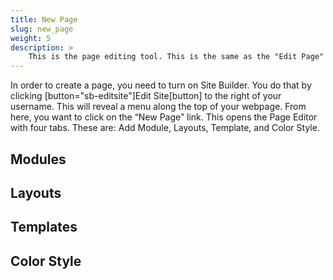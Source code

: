 ```yaml
---
title: New Page
slug: new_page
weight: 5
description: >
    This is the page editing tool. This is the same as the "Edit Page" tools but will create a new page on your site along with a corresponding page template. Each page template consists of a layout and one or more modules.
---
```


In order to create a page, you need to turn on Site Builder. You do that by clicking [button="sb-editsite"]Edit Site[button] to the right of your username. This will reveal a menu along the top of your webpage. From here, you want to click on the “New Page” link. This opens the Page Editor with four tabs. These are: Add Module, Layouts, Template, and Color Style. 

## Modules

## Layouts

## Templates

## Color Style
